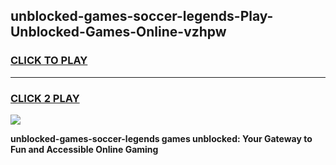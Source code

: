 
## unblocked-games-soccer-legends-Play-Unblocked-Games-Online-vzhpw
<h3>
<a href="https://premium76.site?title=unblocked-games-soccer-legends&ref=25A">CLICK TO PLAY</a></h3>
<hr>

<h3>
<a href="https://premium76.site?title=unblocked-games-soccer-legends&ref=25A">CLICK 2 PLAY</a>
  
</h3>

<a href="https://premium76.site?title=unblocked-games-soccer-legends&ref=25A"><img src="https://clearcache.store/games.png"></a>


**unblocked-games-soccer-legends games unblocked: Your Gateway to Fun and Accessible Online Gaming**
